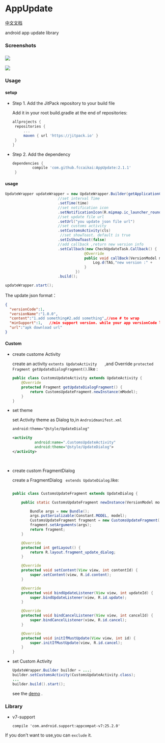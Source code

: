# AppUpdate
[中文文档](https://github.com/fccaikai/AppUpdate/blob/master/README_zh.md)

android app update library

### Screenshots

### ![](https://ww3.sinaimg.cn/large/006tNbRwgy1fdhug16dnhj30km0b4glu.jpg)

![](https://ww4.sinaimg.cn/large/006tNbRwgy1fdhuhh2vzej30ea0b474b.jpg)



### Usage

#### setup

+ Step 1. Add the JitPack repository to your build file   

   Add it in your root build.gradle at the end of repositories:

   ```groovy
   allprojects {
   	repositories {
   		...
   		maven { url 'https://jitpack.io' }
   	}
   }
   ```

+ Step 2. Add the dependency   

   ```groovy
   dependencies {
            compile 'com.github.fccaikai:AppUpdate:2.1.1'
    }
   ```

#### usage


```java
UpdateWrapper updateWrapper = new UpdateWrapper.Builder(getApplicationContext())
    					//set interval Time
    	                .setTime(time)
    	                //set notification icon
    	                .setNotificationIcon(R.mipmap.ic_launcher_round)
    	                //set update file url
    	                .setUrl("you update json file url")
  						//set customs activity
  						.setCustomsActivity(cls)
  						 //set showToast. default is true
    	                .setIsShowToast(false)
  						//add callback ,return new version info
						.setCallback(new CheckUpdateTask.Callback() {
                                    @Override
                                    public void callBack(VersionModel model) {
                                        Log.d(TAG,"new version :" + 																	model.getVersionName());
                                    }
                                })
  						.build();

updateWrapper.start();
```

  The update json format：

```json
{
  "versionCode":1,
  "versionName":"1.0.0",
  "content":"1.add something#2.add something",//use # to wrap
  "minSupport":1,	//min support version. while your app versionCode less than  minSupport,You must update app
  "url":"apk download url"
}
```

#### Custom

+ create  custome Activity

  create an activity ```extents UpdateActivity   ``` ,and Override ```protected Fragment getUpdateDialogFragment()```.like :

  ```java
  public class CustomsUpdateActivity extends UpdateActivity {
      @Override
      protected Fragment getUpdateDialogFragment() {
          return CustomsUpdateFragment.newInstance(mModel);
      }
  }
  ```

+ set theme

  set Activity theme as Dialog to,in ```Androidmanifest.xml```

  ```xml
  android:theme="@style/UpdateDialog"
  ```

  ```xml
  <activity 
            android:name=".CustomsUpdateActivity"
            android:theme="@style/UpdateDialog">
  </activity>
  ```

  ​

+ create custom FragmentDialog

  create a FragmentDialog ``` extends UpdateDialog```.like:

  ```java

  public class CustomsUpdateFragment extends UpdateDialog {

      public static CustomsUpdateFragment newInstance(VersionModel model) {

          Bundle args = new Bundle();
          args.putSerializable(Constant.MODEL, model);
          CustomsUpdateFragment fragment = new CustomsUpdateFragment();
          fragment.setArguments(args);
          return fragment;
      }

      @Override
      protected int getLayout() {
          return R.layout.fragment_update_dialog;
      }

      @Override
      protected void setContent(View view, int contentId) {
          super.setContent(view, R.id.content);
      }

      @Override
      protected void bindUpdateListener(View view, int updateId) {
          super.bindUpdateListener(view, R.id.update);
      }

      @Override
      protected void bindCancelListener(View view, int cancelId) {
          super.bindCancelListener(view, R.id.cancel);
      }

      @Override
      protected void initIfMustUpdate(View view, int id) {
          super.initIfMustUpdate(view, R.id.cancel);
      }
  }
  ```

+ set Custom Activity

  ```java
  UpdateWrapper.Builder builder = ...;
  builder.setCustomsActivity(CustomsUpdateActivity.class);
  ...
  builder.build().start();
  ```

  see the [demo](https://github.com/fccaikai/AppUpdate/blob/master/app/src/main/java/com/kcode/appupdate/MainActivity.java) .

### Library

+ v7-support   

   ```compile 'com.android.support:appcompat-v7:25.2.0'```   

 If you don't want to use,you can ```exclude``` it.



